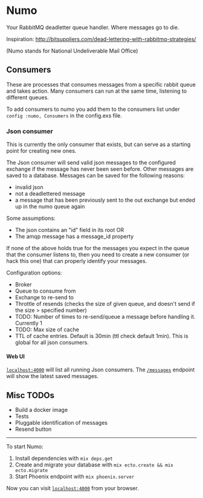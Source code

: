 # Numo

Your RabbitMQ deadletter queue handler. Where messages go to die.

Inspiration: http://bitsuppliers.com/dead-lettering-with-rabbitmq-strategies/

(Numo stands for National Undeliverable Mail Office)

## Consumers

These are processes that consumes messages from a specific rabbit queue and takes action. Many consumers can run at the same time, listening to different queues.

To add consumers to numo you add them to the consumers list under `config :numo, Consumers` in the config.exs file.

### Json consumer

This is currently the only consumer that exists, but can serve as a starting point for creating new ones.

The Json consumer will send valid json messages to the configured exchange if the message has never been seen before.
Other messages are saved to a database. Messages can be saved for the following reasons:

- invalid json
- not a deadlettered message
- a message that has been previously sent to the out exchange but ended up in the numo queue again

Some assumptions:

- The json contains an "id" field in its root OR
- The amqp message has a message_id property

If none of the above holds true for the messages you expect in the queue that the consumer listens to, then you need to create a new consumer (or hack this one) that can properly identify your messages.

Configuration options:

- Broker
- Queue to consume from
- Exchange to re-send to
- Throttle of resends (checks the size of given queue, and doesn't send if the size > specified number)
- TODO: Number of times to re-send/queue a message before handling it. Currently 1
- TODO: Max size of cache
- TTL of cache entries. Default is 30min (ttl check default 1min). This is global for all json consumers.


#### Web UI

[`localhost:4000`](http://localhost:4000) will list all running Json consumers.
The [`/messages`](http://localhost:4000/messages) endpoint will show the latest saved messages.

## Misc TODOs

- Build a docker image
- Tests
- Pluggable identification of messages
- Resend button

---

To start Numo:

  1. Install dependencies with `mix deps.get`
  2. Create and migrate your database with `mix ecto.create && mix ecto.migrate`
  3. Start Phoenix endpoint with `mix phoenix.server`

Now you can visit [`localhost:4000`](http://localhost:4000) from your browser.

